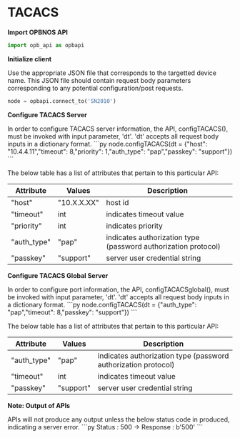 # TACACS

**Import OPBNOS API**

```py
import opb_api as opbapi
```

**Initialize client**
<p>Use the appropriate JSON file that corresponds to the targetted device name. This JSON file should contain request body parameters corresponding to any potential configuration/post requests.

```py
node = opbapi.connect_to('SN2010')
```

<strong>Configure TACACS Server</strong>
<p>In order to configure TACACS server information, the API, configTACACS(), must be invoked with input parameter, 'dt'. 'dt' accepts all request body inputs in a dictionary format.
```py
node.configTACACS(dt = {"host": "10.4.4.11","timeout": 8,"priority": 1,"auth_type": "pap","passkey": "support"})
```
<p> The below table has a list of attributes that pertain to this particular API:
<table>
 <tbody>
  <thead>
    <tr>
      <th>Attribute</th>
      <th>Values</th>
      <th>Description</th>
    </tr>
  </thead>
  <tbody>
    <tr>
      <td>"host"</td>
      <td>"10.X.X.XX"</td>
      <td>host id</td>
    </tr>
    <tr>
      <td>"timeout"</td>
      <td>int</td>
      <td>indicates timeout value</td>
    </tr>
    <tr>
      <td>"priority"</td>
      <td>int</td>
      <td>indicates priority</td>
    </tr>
    <tr>
      <td>"auth_type"</td>
      <td>"pap"</td>
      <td>indicates authorization type (password authorization protocol)</td>
    </tr>
    <tr>
      <td>"passkey"</td>
      <td>"support"</td>
      <td>server user credential string</td>
    </tr>
  </tbody>
</table>

<strong>Configure TACACS Global Server</strong>
<p>In order to configure port information, the API, configTACACSglobal(), must be invoked with input parameter, 'dt'. 'dt' accepts all request body inputs in a dictionary format.
```py
node.configTACACS(dt = {"auth_type": "pap","timeout": 8,"passkey": "support"})
```
<p> The below table has a list of attributes that pertain to this particular API:
<table>
 <tbody>
  <thead>
    <tr>
      <th>Attribute</th>
      <th>Values</th>
      <th>Description</th>
    </tr>
  </thead>
  <tbody>
    <tr>
      <td>"auth_type"</td>
      <td>"pap"</td>
      <td>indicates authorization type (password authorization protocol)</td>
    </tr>
    <tr>
      <td>"timeout"</td>
      <td>int</td>
      <td>indicates timeout value</td>
    </tr>
    <tr>
      <td>"passkey"</td>
      <td>"support"</td>
      <td>server user credential string</td>
    </tr>
  </tbody>
</table>

<strong>Note: Output of APIs</strong>
<p> APIs will not produce any output unless the below status code in produced, indicating a server error.
```py
Status : 500 -> Response : b'500'
```
